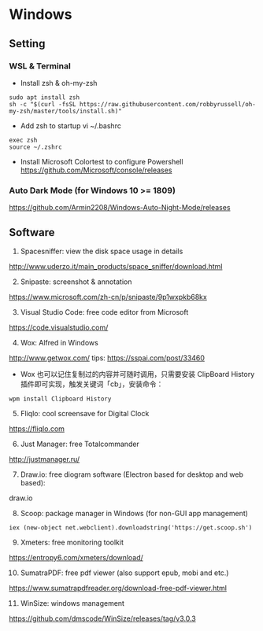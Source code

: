 # Windows

## Setting

### WSL & Terminal
* Install zsh & oh-my-zsh
```
sudo apt install zsh
sh -c "$(curl -fsSL https://raw.githubusercontent.com/robbyrussell/oh-my-zsh/master/tools/install.sh)"
```
* Add zsh to startup
vi ~/.bashrc
```
exec zsh
source ~/.zshrc
```
* Install Microsoft Colortest to configure Powershell
https://github.com/Microsoft/console/releases

### Auto Dark Mode (for Windows 10 >= 1809)

https://github.com/Armin2208/Windows-Auto-Night-Mode/releases

## Software

1. Spacesniffer: view the disk space usage in details

http://www.uderzo.it/main_products/space_sniffer/download.html

2. Snipaste: screenshot & annotation

https://www.microsoft.com/zh-cn/p/snipaste/9p1wxpkb68kx

3. Visual Studio Code: free code editor from Microsoft

https://code.visualstudio.com/

4. Wox: Alfred in Windows

http://www.getwox.com/
tips: https://sspai.com/post/33460
* Wox 也可以记住复制过的内容并可随时调用，只需要安装 ClipBoard History 插件即可实现，触发关键词「cb」，安装命令：
```
wpm install Clipboard History
```

5. Fliqlo: cool screensave for Digital Clock

https://fliqlo.com

6. Just Manager: free Totalcommander

http://justmanager.ru/

7. Draw.io: free diogram software (Electron based for desktop and web based):

draw.io

8. Scoop: package manager in Windows (for non-GUI app management)
```
iex (new-object net.webclient).downloadstring('https://get.scoop.sh')
```

9. Xmeters: free monitoring toolkit

https://entropy6.com/xmeters/download/

10. SumatraPDF: free pdf viewer (also support epub, mobi and etc.)

https://www.sumatrapdfreader.org/download-free-pdf-viewer.html

11. WinSize: windows management

https://github.com/dmscode/WinSize/releases/tag/v3.0.3

